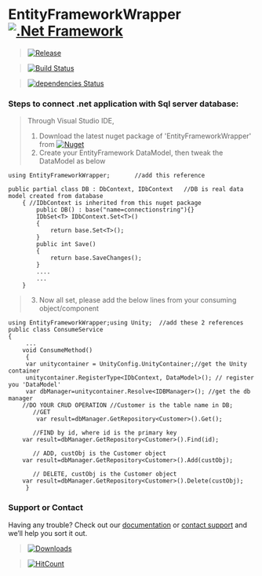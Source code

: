 # EntityFrameworkWrapper [![.Net Framework](https://img.shields.io/badge/DotNet-4.6.1-blue.svg?style=plastic)](https://www.microsoft.com/en-au/download/details.aspx?id=49981)

> [![Release](https://img.shields.io/badge/release-v1.0.7-blue.svg?style=plastic)](https://www.nuget.org/packages/Generic.Repository.EntityFramework/1.0.7)

> [![Build Status](https://travis-ci.org/AJEETX/EntityFrameworkWrapper.png?branch=master&style=plastic)](https://travis-ci.org/AJEETX/EntityFrameworkWrapper)

> [![dependencies Status](https://img.shields.io/badge/dependency-none-brightgreen.svg?style=plastic)](https://img.shields.io/badge/dependency-none-brightgreen.svg)

### Steps to connect .net application with Sql server database:
>   Through Visual Studio IDE, 
>	1.  Download the latest nuget package of 'EntityFrameworkWrapper' from [![Nuget](https://img.shields.io/badge/release-v1.0.7-blue.svg?style=for-the-badge)](https://www.nuget.org/packages/Generic.Repository.EntityFramework/1.0.7)
>	2. Create your EntityFramework DataModel, then tweak the DataModel as below
```
using EntityFrameworkWrapper;       //add this reference

public partial class DB : DbContext, IDbContext   //DB is real data model created from database
    { //IDbContext is inherited from this nuget package
        public DB() : base("name=connectionstring"){} 
        IDbSet<T> IDbContext.Set<T>()
        {
            return base.Set<T>();
        }
        public int Save()
        {
            return base.SaveChanges();
        }
        ....
        ...
    }
```
>   3.	Now all set, please add the below lines from your consuming object/component

```
using EntityFrameworkWrapper;using Unity;  //add these 2 references
public class ConsumeService
{
     ...
    void ConsumeMethod()
     {
     var unitycontainer = UnityConfig.UnityContainer;//get the Unity container
     unitycontainer.RegisterType<IDbContext, DataModel>(); // register you 'DataModel'
     var dbManager=unitycontainer.Resolve<IDBManager>(); //get the db manager
	//DO YOUR CRUD OPERATION //Customer is the table name in DB; 
       //GET	
        var result=dbManager.GetRepository<Customer>().Get();  
       
       //FIND by id, where id is the primary key
	var result=dbManager.GetRepository<Customer>().Find(id); 

       // ADD, custObj is the Customer object
	var result=dbManager.GetRepository<Customer>().Add(custObj);

       // DELETE, custObj is the Customer object
	var result=dbManager.GetRepository<Customer>().Delete(custObj);
     }
```

### Support or Contact

Having any trouble? Check out our [documentation](https://github.com/AJEETX/EntityFrameworkWrapper/blob/master/README.md) or [contact support](mailto:ajeetkumar@email.com) and we’ll help you sort it out.

>[![Downloads](https://img.shields.io/badge/downloads-1K-blue.svg?style=plastic)](https://www.nuget.org/stats/packages/Generic.Repository.EntityFramework?groupby=Version)

> [![HitCount](http://hits.dwyl.io/ajeetx/EntityFrameworkWrapper/projects/1.svg)](http://hits.dwyl.io/ajeetx/EntityFrameworkWrapper/projects/1)

